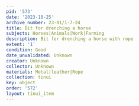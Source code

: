 ```yaml
---
pid: '573'
date: '2023-10-25'
archive_number: 23-01/1-7-24
title: Bit for drenching a horse
subjects: Horses|Animals|Work|Farming
description: Bit for drenching a horse with rope
extent: '1'
condition: Good
date_unvalidated: Unknown
creator: Unknown
collector: Unknown
materials: Metal|leather|Rope
collection: tinui
key: object
order: '572'
layout: tinui_item
---
```

